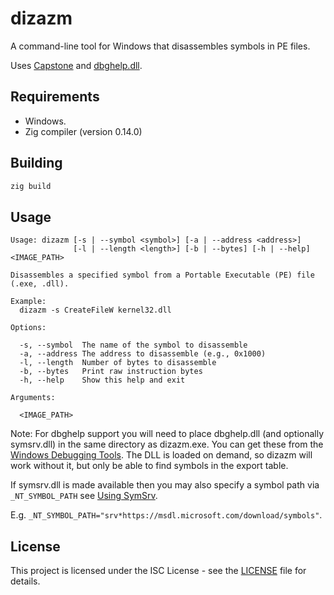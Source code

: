 # dizazm

A command-line tool for Windows that disassembles symbols in PE files.

Uses [Capstone](https://www.capstone-engine.org/) and [dbghelp.dll](https://learn.microsoft.com/en-us/windows/win32/debug/debug-help-library).

## Requirements

- Windows.
- Zig compiler (version 0.14.0)

## Building

```sh
zig build
```

## Usage

```
Usage: dizazm [-s | --symbol <symbol>] [-a | --address <address>]
              [-l | --length <length>] [-b | --bytes] [-h | --help] <IMAGE_PATH>

Disassembles a specified symbol from a Portable Executable (PE) file (.exe, .dll).

Example:
  dizazm -s CreateFileW kernel32.dll

Options:

  -s, --symbol  The name of the symbol to disassemble
  -a, --address The address to disassemble (e.g., 0x1000)
  -l, --length  Number of bytes to disassemble
  -b, --bytes   Print raw instruction bytes
  -h, --help    Show this help and exit

Arguments:

  <IMAGE_PATH>

```

Note: For dbghelp support you will need to place dbghelp.dll (and optionally symsrv.dll) in the same directory as dizazm.exe. You can get these from the [Windows Debugging Tools](https://learn.microsoft.com/en-us/windows-hardware/drivers/debugger/debugger-download-tools). The DLL is loaded on demand, so dizazm will work without it, but only be able to find symbols in the export table.

If symsrv.dll is made available then you may also specify a symbol path via `_NT_SYMBOL_PATH` see [Using SymSrv](https://learn.microsoft.com/en-us/windows/win32/debug/using-symsrv).

E.g. `_NT_SYMBOL_PATH="srv*https://msdl.microsoft.com/download/symbols"`.

## License

This project is licensed under the ISC License - see the [LICENSE](LICENSE) file for details. 